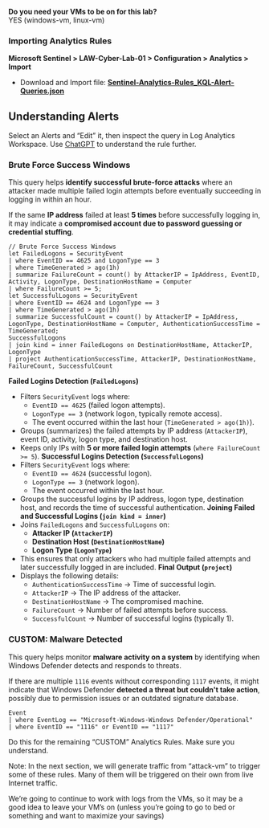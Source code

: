 **Do you need your VMs to be on for this lab?**  
YES (windows-vm, linux-vm)  

### Importing Analytics Rules
 **Microsoft Sentinel > LAW-Cyber-Lab-01 > Configuration > Analytics > Import**
- Download and Import file: **[Sentinel-Analytics-Rules_KQL-Alert-Queries.json](images/Sentinel-Analytics-Rules_KQL-Alert-Queries.json)**
## Understanding Alerts
Select an Alerts and “Edit” it, then inspect the query in Log Analytics Workspace.
Use [ChatGPT](https://chat.openai.com/chat) to understand the rule further.
### Brute Force Success Windows
This query helps **identify successful brute-force attacks** where an attacker made multiple failed login attempts before eventually succeeding in logging in within an hour.  
  
If the same **IP address** failed at least **5 times** before successfully logging in, it may indicate a **compromised account due to password guessing or credential stuffing**.  
  
```
// Brute Force Success Windows
let FailedLogons = SecurityEvent
| where EventID == 4625 and LogonType == 3
| where TimeGenerated > ago(1h)
| summarize FailureCount = count() by AttackerIP = IpAddress, EventID, Activity, LogonType, DestinationHostName = Computer
| where FailureCount >= 5;
let SuccessfulLogons = SecurityEvent
| where EventID == 4624 and LogonType == 3
| where TimeGenerated > ago(1h)
| summarize SuccessfulCount = count() by AttackerIP = IpAddress, LogonType, DestinationHostName = Computer, AuthenticationSuccessTime = TimeGenerated;
SuccessfulLogons
| join kind = inner FailedLogons on DestinationHostName, AttackerIP, LogonType
| project AuthenticationSuccessTime, AttackerIP, DestinationHostName, FailureCount, SuccessfulCount
```

**Failed Logins Detection (`FailedLogons`)**
 - Filters `SecurityEvent` logs where:
	  - `EventID == 4625` (failed logon attempts).
	  - `LogonType == 3` (network logon, typically remote access).
	  - The event occurred within the last hour (`TimeGenerated > ago(1h)`).
 - Groups (summarizes) the failed attempts by IP address (`AttackerIP`), event ID, activity, logon type, and destination host.
 - Keeps only IPs with **5 or more failed login attempts** (`where FailureCount >= 5`).
**Successful Logins Detection (`SuccessfulLogons`)**
 - Filters `SecurityEvent` logs where:
	  - `EventID == 4624` (successful logon).
	  - `LogonType == 3` (network logon).
	  - The event occurred within the last hour.
 - Groups the successful logins by IP address, logon type, destination host, and records the time of successful authentication.
**Joining Failed and Successful Logins (`join kind = inner`)**
 - Joins `FailedLogons` and `SuccessfulLogons` on:
	  - **Attacker IP (`AttackerIP`)**
	  - **Destination Host (`DestinationHostName`)**
	  - **Logon Type (`LogonType`)**
 - This ensures that only attackers who had multiple failed attempts and later successfully logged in are included.
**Final Output (`project`)**
 - Displays the following details:
	  - `AuthenticationSuccessTime` → Time of successful login.
	  - `AttackerIP` → The IP address of the attacker.
	  - `DestinationHostName` → The compromised machine.
	  - `FailureCount` → Number of failed attempts before success.
	  - `SuccessfulCount` → Number of successful logins (typically 1).

### CUSTOM: Malware Detected
This query helps monitor **malware activity on a system** by identifying when Windows Defender detects and responds to threats.  

If there are multiple `1116` events without corresponding `1117` events, it might indicate that Windows Defender **detected a threat but couldn't take action**, possibly due to permission issues or an outdated signature database.  
  
```
Event
| where EventLog == "Microsoft-Windows-Windows Defender/Operational"
| where EventID == "1116" or EventID == "1117"
```
  
Do this for the remaining “CUSTOM” Analytics Rules. Make sure you understand.

Note:
In the next section, we will generate traffic from “attack-vm” to trigger some of these rules.
Many of them will be triggered on their own from live Internet traffic.

We’re going to continue to work with logs from the VMs, so it may be a good idea to leave your VM’s on (unless you’re going to go to bed or something and want to maximize your savings)